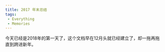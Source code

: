 ```yaml
---
title: 2017 年末总结
tags:
 - Everything
 - Memories
---
```


今天已经是2018年的第一天了，这个文档早在12月头就已经建立了，却一拖再拖直到跨进新年。